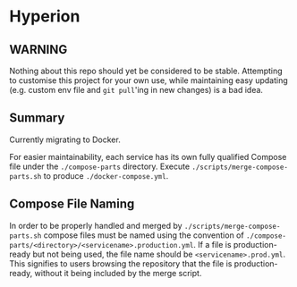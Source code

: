 
# Hyperion

## WARNING

Nothing about this repo should yet be considered to be stable. Attempting to customise this project for your own use, while maintaining easy updating (e.g. custom env file and `git pull`'ing in new changes) is a bad idea.

## Summary

Currently migrating to Docker.

For easier maintainability, each service has its own fully qualified Compose file under the `./compose-parts` directory. Execute `./scripts/merge-compose-parts.sh` to produce `./docker-compose.yml`.

## Compose File Naming

In order to be properly handled and merged by `./scripts/merge-compose-parts.sh` compose files must be named using the convention of `./compose-parts/<directory>/<servicename>.production.yml`. If a file is production-ready but not being used, the file name should be `<servicename>.prod.yml`. This signifies to users browsing the repository that the file is production-ready, without it being included by the merge script.
